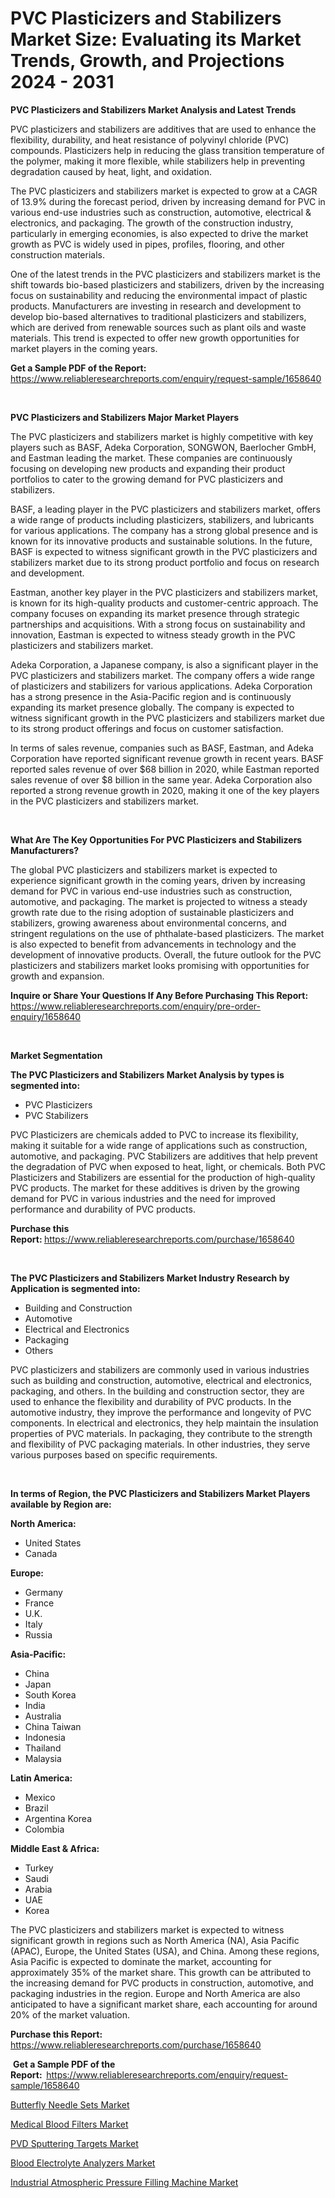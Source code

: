 <p><h1>PVC Plasticizers and Stabilizers Market Size: Evaluating its Market Trends, Growth, and Projections 2024 - 2031</h1></p><p><strong>PVC Plasticizers and Stabilizers Market Analysis and Latest Trends</strong></p>
<p><p>PVC plasticizers and stabilizers are additives that are used to enhance the flexibility, durability, and heat resistance of polyvinyl chloride (PVC) compounds. Plasticizers help in reducing the glass transition temperature of the polymer, making it more flexible, while stabilizers help in preventing degradation caused by heat, light, and oxidation.</p><p>The PVC plasticizers and stabilizers market is expected to grow at a CAGR of 13.9% during the forecast period, driven by increasing demand for PVC in various end-use industries such as construction, automotive, electrical & electronics, and packaging. The growth of the construction industry, particularly in emerging economies, is also expected to drive the market growth as PVC is widely used in pipes, profiles, flooring, and other construction materials.</p><p>One of the latest trends in the PVC plasticizers and stabilizers market is the shift towards bio-based plasticizers and stabilizers, driven by the increasing focus on sustainability and reducing the environmental impact of plastic products. Manufacturers are investing in research and development to develop bio-based alternatives to traditional plasticizers and stabilizers, which are derived from renewable sources such as plant oils and waste materials. This trend is expected to offer new growth opportunities for market players in the coming years.</p></p>
<p><strong>Get a Sample PDF of the Report:&nbsp;</strong> <a href="https://www.reliableresearchreports.com/enquiry/request-sample/1658640">https://www.reliableresearchreports.com/enquiry/request-sample/1658640</a></p>
<p>&nbsp;</p>
<p><strong>PVC Plasticizers and Stabilizers Major Market Players</strong></p>
<p><p>The PVC plasticizers and stabilizers market is highly competitive with key players such as BASF, Adeka Corporation, SONGWON, Baerlocher GmbH, and Eastman leading the market. These companies are continuously focusing on developing new products and expanding their product portfolios to cater to the growing demand for PVC plasticizers and stabilizers.</p><p>BASF, a leading player in the PVC plasticizers and stabilizers market, offers a wide range of products including plasticizers, stabilizers, and lubricants for various applications. The company has a strong global presence and is known for its innovative products and sustainable solutions. In the future, BASF is expected to witness significant growth in the PVC plasticizers and stabilizers market due to its strong product portfolio and focus on research and development.</p><p>Eastman, another key player in the PVC plasticizers and stabilizers market, is known for its high-quality products and customer-centric approach. The company focuses on expanding its market presence through strategic partnerships and acquisitions. With a strong focus on sustainability and innovation, Eastman is expected to witness steady growth in the PVC plasticizers and stabilizers market.</p><p>Adeka Corporation, a Japanese company, is also a significant player in the PVC plasticizers and stabilizers market. The company offers a wide range of plasticizers and stabilizers for various applications. Adeka Corporation has a strong presence in the Asia-Pacific region and is continuously expanding its market presence globally. The company is expected to witness significant growth in the PVC plasticizers and stabilizers market due to its strong product offerings and focus on customer satisfaction.</p><p>In terms of sales revenue, companies such as BASF, Eastman, and Adeka Corporation have reported significant revenue growth in recent years. BASF reported sales revenue of over $68 billion in 2020, while Eastman reported sales revenue of over $8 billion in the same year. Adeka Corporation also reported a strong revenue growth in 2020, making it one of the key players in the PVC plasticizers and stabilizers market.</p></p>
<p>&nbsp;</p>
<p><strong>What Are The Key Opportunities For PVC Plasticizers and Stabilizers Manufacturers?</strong></p>
<p><p>The global PVC plasticizers and stabilizers market is expected to experience significant growth in the coming years, driven by increasing demand for PVC in various end-use industries such as construction, automotive, and packaging. The market is projected to witness a steady growth rate due to the rising adoption of sustainable plasticizers and stabilizers, growing awareness about environmental concerns, and stringent regulations on the use of phthalate-based plasticizers. The market is also expected to benefit from advancements in technology and the development of innovative products. Overall, the future outlook for the PVC plasticizers and stabilizers market looks promising with opportunities for growth and expansion.</p></p>
<p><strong>Inquire or Share Your Questions If Any Before Purchasing This Report:</strong> <a href="https://www.reliableresearchreports.com/enquiry/pre-order-enquiry/1658640">https://www.reliableresearchreports.com/enquiry/pre-order-enquiry/1658640</a></p>
<p>&nbsp;</p>
<p><strong>Market Segmentation</strong></p>
<p><strong>The PVC Plasticizers and Stabilizers Market Analysis by types is segmented into:</strong></p>
<p><ul><li>PVC Plasticizers</li><li>PVC Stabilizers</li></ul></p>
<p><p>PVC Plasticizers are chemicals added to PVC to increase its flexibility, making it suitable for a wide range of applications such as construction, automotive, and packaging. PVC Stabilizers are additives that help prevent the degradation of PVC when exposed to heat, light, or chemicals. Both PVC Plasticizers and Stabilizers are essential for the production of high-quality PVC products. The market for these additives is driven by the growing demand for PVC in various industries and the need for improved performance and durability of PVC products.</p></p>
<p><strong>Purchase this Report:&nbsp;</strong><a href="https://www.reliableresearchreports.com/purchase/1658640">https://www.reliableresearchreports.com/purchase/1658640</a></p>
<p>&nbsp;</p>
<p><strong>The PVC Plasticizers and Stabilizers Market Industry Research by Application is segmented into:</strong></p>
<p><ul><li>Building and Construction</li><li>Automotive</li><li>Electrical and Electronics</li><li>Packaging</li><li>Others</li></ul></p>
<p><p>PVC plasticizers and stabilizers are commonly used in various industries such as building and construction, automotive, electrical and electronics, packaging, and others. In the building and construction sector, they are used to enhance the flexibility and durability of PVC products. In the automotive industry, they improve the performance and longevity of PVC components. In electrical and electronics, they help maintain the insulation properties of PVC materials. In packaging, they contribute to the strength and flexibility of PVC packaging materials. In other industries, they serve various purposes based on specific requirements.</p></p>
<p>&nbsp;</p>
<p><strong>In terms of Region, the PVC Plasticizers and Stabilizers Market Players available by Region are:</strong></p>
<p>
    <p> <strong> North America: </strong>
        <ul>
            <li>United States</li>
            <li>Canada</li>
        </ul>
        </p> 
    <p> <strong> Europe: </strong>
        <ul>
            <li>Germany</li>
            <li>France</li>
            <li>U.K.</li>
            <li>Italy</li>
            <li>Russia</li>
        </ul>
        </p> 
    <p> <strong> Asia-Pacific: </strong>
        <ul>
            <li>China</li>
            <li>Japan</li>
            <li>South Korea</li>
            <li>India</li>
            <li>Australia</li>
            <li>China Taiwan</li>
            <li>Indonesia</li>
            <li>Thailand</li>
            <li>Malaysia</li>
        </ul>
        </p> 
    <p> <strong> Latin America: </strong>
        <ul>
            <li>Mexico</li>
            <li>Brazil</li>
            <li>Argentina Korea</li>
            <li>Colombia</li>
        </ul>
        </p> 
    <p> <strong> Middle East & Africa: </strong>
        <ul>
            <li>Turkey</li>
            <li>Saudi</li>
            <li>Arabia</li>
            <li>UAE</li>
            <li>Korea</li>
        </ul>
    </p>
    </p>
<p><p>The PVC plasticizers and stabilizers market is expected to witness significant growth in regions such as North America (NA), Asia Pacific (APAC), Europe, the United States (USA), and China. Among these regions, Asia Pacific is expected to dominate the market, accounting for approximately 35% of the market share. This growth can be attributed to the increasing demand for PVC products in construction, automotive, and packaging industries in the region. Europe and North America are also anticipated to have a significant market share, each accounting for around 20% of the market valuation.</p></p>
<p><strong>Purchase this Report: </strong><a href="https://www.reliableresearchreports.com/purchase/1658640">https://www.reliableresearchreports.com/purchase/1658640</a></p>
<p>&nbsp;<strong>Get a Sample PDF of the Report:&nbsp;&nbsp;</strong><a href="https://www.reliableresearchreports.com/enquiry/request-sample/1658640">https://www.reliableresearchreports.com/enquiry/request-sample/1658640</a></p>
<p><strong></strong></p>
<p><p><a href="https://medium.com/p/02d6c02328e0/edit">Butterfly Needle Sets Market</a></p><p><a href="https://medium.com/p/bc06a12ec5a6/edit">Medical Blood Filters Market</a></p><p><a href="https://github.com/Krish2023na/Market-Research-Report-List-3/blob/main/pvd-sputtering-targets-market.md">PVD Sputtering Targets Market</a></p><p><a href="https://medium.com/p/1286c26d0db9/edit">Blood Electrolyte Analyzers Market</a></p><p><a href="https://github.com/bmorecock/Market-Research-Report-List-1/blob/main/industrial-atmospheric-pressure-filling-machine-market.md">Industrial Atmospheric Pressure Filling Machine Market</a></p></p>